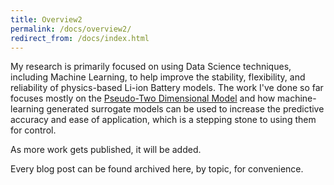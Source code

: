 ```yaml
---
title: Overview2
permalink: /docs/overview2/
redirect_from: /docs/index.html
---
```


My research is primarily focused on using Data Science techniques, including Machine Learning, to help improve the stability, 
flexibility, and reliability of physics-based Li-ion Battery models.  The work I've done so far focuses mostly on the 
[Pseudo-Two Dimensional Model](link) and how machine-learning generated surrogate models can be used to increase the predictive
accuracy and ease of application, which is a stepping stone to using them for control.  

As more work gets published, it will be added.

Every blog post can be found archived here, by topic, for convenience.